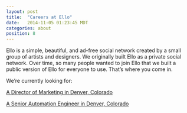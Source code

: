 ```yaml
---
layout: post
title:  "Careers at Ello"
date:   2014-11-05 01:23:45 MDT
categories: about
position: 8
---
```


Ello is a simple, beautiful, and ad-free social network created by a small group of artists and designers. We originally built Ello as a private social network. Over time, so many people wanted to join Ello that we built a public version of Ello for everyone to use. That’s where you come in.

We’re currently looking for:

[A Director of Marketing in Denver, Colorado](https://boards.greenhouse.io/ello/jobs/56652?t=8dn3qk#.VVNqcZNdXlA)

[A Senior Automation Engineer in Denver, Colorado](https://boards.greenhouse.io/ello/jobs/55334?t=nqxr2i#.VVNqcJNdXlA)
